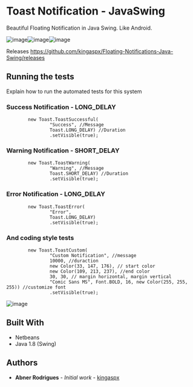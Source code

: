 # Toast Notification - JavaSwing

Beautiful Floating Notification in Java Swing. Like Android.

![image](https://user-images.githubusercontent.com/40338524/66271996-8cd49500-e83a-11e9-9c7f-27d8751286e1.png)![image](https://user-images.githubusercontent.com/40338524/66272010-c4434180-e83a-11e9-940b-9ebfbc7ee476.png)![image](https://user-images.githubusercontent.com/40338524/66272019-d58c4e00-e83a-11e9-9b36-f66cd393a4a1.png)

Releases
https://github.com/kingaspx/Floating-Notifications-Java-Swing/releases

## Running the tests

Explain how to run the automated tests for this system

### Success Notification - LONG_DELAY

```
        new Toast.ToastSuccessful(
                "Success", //Message
                Toast.LONG_DELAY) //Duration
                .setVisible(true);
```
### Warning Notification - SHORT_DELAY

```
        new Toast.ToastWarning(
                "Warning", //Message
                Toast.SHORT_DELAY) //Duration
                .setVisible(true);
```
### Error Notification - LONG_DELAY

```
        new Toast.ToastError(
                "Error",
                Toast.LONG_DELAY)
                .setVisible(true);
```

### And coding style tests

```
        new Toast.ToastCustom(
                "Custom Notification", //message
                10000, //duraction
                new Color(33, 147, 176), // start color
                new Color(109, 213, 237), //end color
                30, 30, // margin horizontal, margin vertical
                "Comic Sans MS", Font.BOLD, 16, new Color(255, 255, 255)) //customize font
                .setVisible(true);
```

![image](https://user-images.githubusercontent.com/40338524/66272332-cb6c4e80-e83e-11e9-96ba-21d62d54c50f.png)

## Built With

* Netbeans
* Java 1.8 (Swing)

## Authors

* **Abner Rodrigues** - *Initial work* - [kingaspx](https://github.com/kingaspx)
